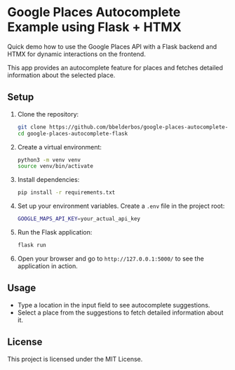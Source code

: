# Google Places Autocomplete Example using Flask + HTMX

Quick demo how to use the Google Places API with a Flask backend and HTMX for dynamic interactions on the frontend.

This app provides an autocomplete feature for places and fetches detailed information about the selected place.

## Setup

1. Clone the repository:

    ```bash
    git clone https://github.com/bbelderbos/google-places-autocomplete-flask.git
    cd google-places-autocomplete-flask
    ```

2. Create a virtual environment:

    ```bash
    python3 -m venv venv
    source venv/bin/activate
    ```

3. Install dependencies:

    ```bash
    pip install -r requirements.txt
    ```

4. Set up your environment variables. Create a `.env` file in the project root:

    ```bash
    GOOGLE_MAPS_API_KEY=your_actual_api_key
    ```

5. Run the Flask application:

    ```bash
    flask run
    ```

6. Open your browser and go to `http://127.0.0.1:5000/` to see the application in action.

## Usage

- Type a location in the input field to see autocomplete suggestions.
- Select a place from the suggestions to fetch detailed information about it.

## License

This project is licensed under the MIT License.
